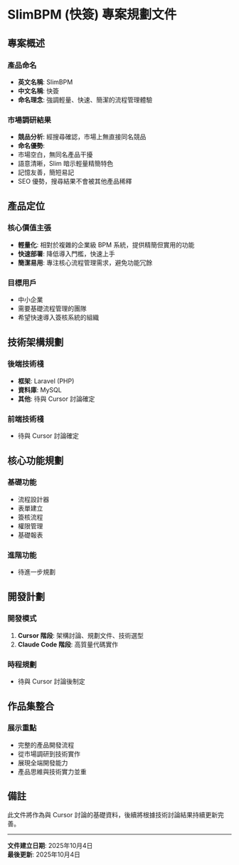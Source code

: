 # SlimBPM (快簽) 專案規劃文件

## 專案概述

### 產品命名
- **英文名稱**: SlimBPM
- **中文名稱**: 快簽
- **命名理念**: 強調輕量、快速、簡潔的流程管理體驗

### 市場調研結果
- **競品分析**: 經搜尋確認，市場上無直接同名競品
- **命名優勢**:
- 市場空白，無同名產品干擾
- 語意清晰，Slim 暗示輕量精簡特色
- 記憶友善，簡短易記
- SEO 優勢，搜尋結果不會被其他產品稀釋

## 產品定位

### 核心價值主張
- **輕量化**: 相對於複雜的企業級 BPM 系統，提供精簡但實用的功能
- **快速部署**: 降低導入門檻，快速上手
- **簡潔易用**: 專注核心流程管理需求，避免功能冗餘

### 目標用戶
- 中小企業
- 需要基礎流程管理的團隊
- 希望快速導入簽核系統的組織

## 技術架構規劃

### 後端技術棧
- **框架**: Laravel (PHP)
- **資料庫**: MySQL
- **其他**: 待與 Cursor 討論確定

### 前端技術棧
- 待與 Cursor 討論確定

## 核心功能規劃

### 基礎功能
- 流程設計器
- 表單建立
- 簽核流程
- 權限管理
- 基礎報表

### 進階功能
- 待進一步規劃

## 開發計劃

### 開發模式
1. **Cursor 階段**: 架構討論、規劃文件、技術選型
2. **Claude Code 階段**: 高質量代碼實作

### 時程規劃
- 待與 Cursor 討論後制定

## 作品集整合

### 展示重點
- 完整的產品開發流程
- 從市場調研到技術實作
- 展現全端開發能力
- 產品思維與技術實力並重

## 備註

此文件將作為與 Cursor 討論的基礎資料，後續將根據技術討論結果持續更新完善。

---
**文件建立日期**: 2025年10月4日  
**最後更新**: 2025年10月4日